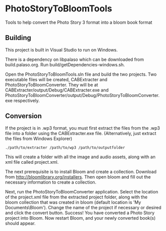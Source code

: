 # PhotoStoryToBloomTools

Tools to help convert the Photo Story 3 format into a bloom book format

## Building

This project is built in Visual Studio to run on Windows. 

There is a dependency on libpalaso which can be downloaded from build.palaso.org. Run build/getDependencies-windows.sh.

Open the PhotoStoryToBloomTools.sln file and build the two projects. Two executable files will be created, CABExtracter and PhotoStoryToBloomConverter. They will be at CABExtracter/output/Debug/CABExtracter.exe and PhotoStoryToBloomConverter/output/Debug/PhotoStoryToBloomConverter.exe respectively.

## Conversion

If the project is in .wp3 format, you must first extract the files from the .wp3 file into a folder using the CABExtracter.exe file. (Alternatively, just extract the files from Windows Explorer) 

    ./path/to/extracter /path/to/wp3 /path/to/outputfolder

This will create a folder with all the image and audio assets, along with an xml file called project.xml.

The next prerequisite is to install Bloom and create a collection. Download from http://bloomlibrary.org/installers. Then open bloom and fill out the necessary information to create a collection.

Next, run the PhotoStoryToBloomConverter application. Select the location of the project.xml file from the extracted project folder, along with the bloom collection that was created in bloom (default location is 'My Documents\Bloom'). Change the name of the project if necessary or desired and click the convert button. Success! You have converted a Photo Story project into Bloom. Now restart Bloom, and your newly converted book(s) should appear.
